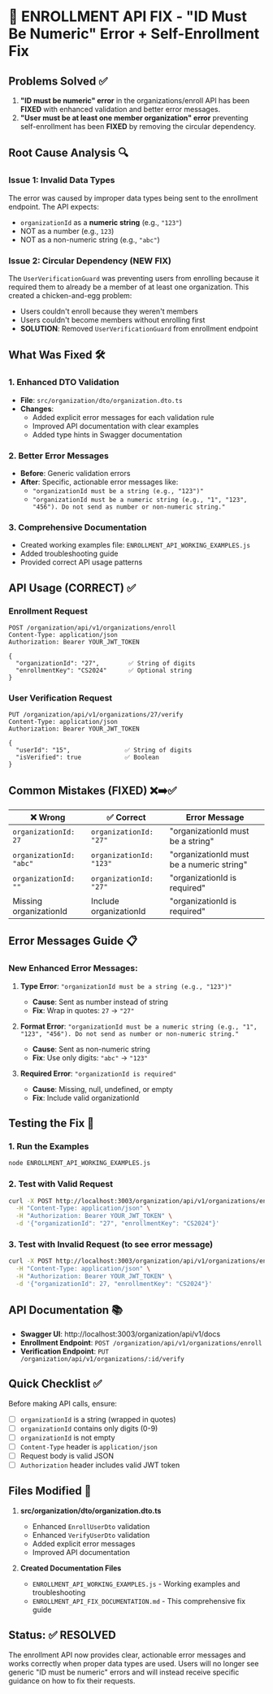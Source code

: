 # 🔧 ENROLLMENT API FIX - "ID Must Be Numeric" Error + Self-Enrollment Fix

## Problems Solved ✅

1. **"ID must be numeric" error** in the organizations/enroll API has been **FIXED** with enhanced validation and better error messages.
2. **"User must be at least one member organization" error** preventing self-enrollment has been **FIXED** by removing the circular dependency.

## Root Cause Analysis 🔍

### Issue 1: Invalid Data Types
The error was caused by improper data types being sent to the enrollment endpoint. The API expects:
- `organizationId` as a **numeric string** (e.g., `"123"`)
- NOT as a number (e.g., `123`)
- NOT as a non-numeric string (e.g., `"abc"`)

### Issue 2: Circular Dependency (NEW FIX)
The `UserVerificationGuard` was preventing users from enrolling because it required them to already be a member of at least one organization. This created a chicken-and-egg problem:
- Users couldn't enroll because they weren't members
- Users couldn't become members without enrolling first
- **SOLUTION**: Removed `UserVerificationGuard` from enrollment endpoint

## What Was Fixed 🛠️

### 1. Enhanced DTO Validation
- **File**: `src/organization/dto/organization.dto.ts`
- **Changes**:
  - Added explicit error messages for each validation rule
  - Improved API documentation with clear examples
  - Added type hints in Swagger documentation

### 2. Better Error Messages
- **Before**: Generic validation errors
- **After**: Specific, actionable error messages like:
  - `"organizationId must be a string (e.g., "123")"`
  - `"organizationId must be a numeric string (e.g., "1", "123", "456"). Do not send as number or non-numeric string."`

### 3. Comprehensive Documentation
- Created working examples file: `ENROLLMENT_API_WORKING_EXAMPLES.js`
- Added troubleshooting guide
- Provided correct API usage patterns

## API Usage (CORRECT) ✅

### Enrollment Request
```http
POST /organization/api/v1/organizations/enroll
Content-Type: application/json
Authorization: Bearer YOUR_JWT_TOKEN

{
  "organizationId": "27",        ✅ String of digits
  "enrollmentKey": "CS2024"      ✅ Optional string
}
```

### User Verification Request
```http
PUT /organization/api/v1/organizations/27/verify
Content-Type: application/json
Authorization: Bearer YOUR_JWT_TOKEN

{
  "userId": "15",               ✅ String of digits
  "isVerified": true            ✅ Boolean
}
```

## Common Mistakes (FIXED) ❌➡️✅

| ❌ Wrong | ✅ Correct | Error Message |
|----------|------------|---------------|
| `organizationId: 27` | `organizationId: "27"` | "organizationId must be a string" |
| `organizationId: "abc"` | `organizationId: "123"` | "organizationId must be a numeric string" |
| `organizationId: ""` | `organizationId: "27"` | "organizationId is required" |
| Missing organizationId | Include organizationId | "organizationId is required" |

## Error Messages Guide 📋

### New Enhanced Error Messages:
1. **Type Error**: `"organizationId must be a string (e.g., "123")"`
   - **Cause**: Sent as number instead of string
   - **Fix**: Wrap in quotes: `27` → `"27"`

2. **Format Error**: `"organizationId must be a numeric string (e.g., "1", "123", "456"). Do not send as number or non-numeric string."`
   - **Cause**: Sent as non-numeric string
   - **Fix**: Use only digits: `"abc"` → `"123"`

3. **Required Error**: `"organizationId is required"`
   - **Cause**: Missing, null, undefined, or empty
   - **Fix**: Include valid organizationId

## Testing the Fix 🧪

### 1. Run the Examples
```bash
node ENROLLMENT_API_WORKING_EXAMPLES.js
```

### 2. Test with Valid Request
```bash
curl -X POST http://localhost:3003/organization/api/v1/organizations/enroll \
  -H "Content-Type: application/json" \
  -H "Authorization: Bearer YOUR_JWT_TOKEN" \
  -d '{"organizationId": "27", "enrollmentKey": "CS2024"}'
```

### 3. Test with Invalid Request (to see error message)
```bash
curl -X POST http://localhost:3003/organization/api/v1/organizations/enroll \
  -H "Content-Type: application/json" \
  -H "Authorization: Bearer YOUR_JWT_TOKEN" \
  -d '{"organizationId": 27, "enrollmentKey": "CS2024"}'
```

## API Documentation 📚

- **Swagger UI**: http://localhost:3003/organization/api/v1/docs
- **Enrollment Endpoint**: `POST /organization/api/v1/organizations/enroll`
- **Verification Endpoint**: `PUT /organization/api/v1/organizations/:id/verify`

## Quick Checklist ✅

Before making API calls, ensure:
- [ ] `organizationId` is a string (wrapped in quotes)
- [ ] `organizationId` contains only digits (0-9)
- [ ] `organizationId` is not empty
- [ ] `Content-Type` header is `application/json`
- [ ] Request body is valid JSON
- [ ] `Authorization` header includes valid JWT token

## Files Modified 📝

1. **src/organization/dto/organization.dto.ts**
   - Enhanced `EnrollUserDto` validation
   - Enhanced `VerifyUserDto` validation
   - Added explicit error messages
   - Improved API documentation

2. **Created Documentation Files**
   - `ENROLLMENT_API_WORKING_EXAMPLES.js` - Working examples and troubleshooting
   - `ENROLLMENT_API_FIX_DOCUMENTATION.md` - This comprehensive fix guide

## Status: ✅ RESOLVED

The enrollment API now provides clear, actionable error messages and works correctly when proper data types are used. Users will no longer see generic "ID must be numeric" errors and will instead receive specific guidance on how to fix their requests.
